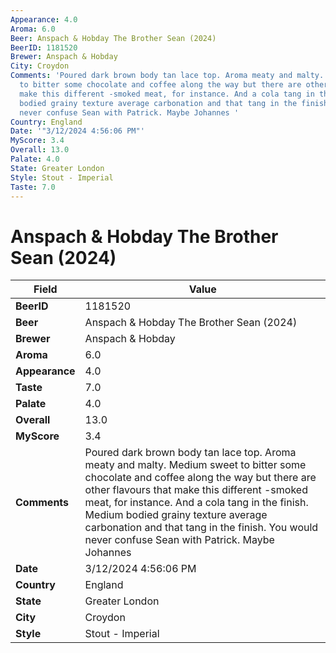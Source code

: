 ```yaml
---
Appearance: 4.0
Aroma: 6.0
Beer: Anspach & Hobday The Brother Sean (2024)
BeerID: 1181520
Brewer: Anspach & Hobday
City: Croydon
Comments: 'Poured dark brown body tan lace top. Aroma meaty and malty. Medium sweet
  to bitter some chocolate and coffee along the way but there are other flavours that
  make this different -smoked meat, for instance. And a cola tang in the finish. Medium
  bodied grainy texture average carbonation and that tang in the finish. You would
  never confuse Sean with Patrick. Maybe Johannes '
Country: England
Date: '"3/12/2024 4:56:06 PM"'
MyScore: 3.4
Overall: 13.0
Palate: 4.0
State: Greater London
Style: Stout - Imperial
Taste: 7.0
---
```


# Anspach & Hobday The Brother Sean (2024)

| Field         | Value |
|---------------|-------|
| **BeerID** | 1181520 |
| **Beer** | Anspach & Hobday The Brother Sean (2024) |
| **Brewer** | Anspach & Hobday |
| **Aroma** | 6.0 |
| **Appearance** | 4.0 |
| **Taste** | 7.0 |
| **Palate** | 4.0 |
| **Overall** | 13.0 |
| **MyScore** | 3.4 |
| **Comments** | Poured dark brown body tan lace top. Aroma meaty and malty. Medium sweet to bitter some chocolate and coffee along the way but there are other flavours that make this different -smoked meat, for instance. And a cola tang in the finish. Medium bodied grainy texture average carbonation and that tang in the finish. You would never confuse Sean with Patrick. Maybe Johannes  |
| **Date** | 3/12/2024 4:56:06 PM |
| **Country** | England |
| **State** | Greater London |
| **City** | Croydon |
| **Style** | Stout - Imperial |
